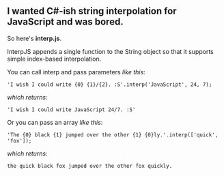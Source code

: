 ## I wanted C#-ish string interpolation for JavaScript and was bored.

So here's **interp.js**.

InterpJS appends a single function to the String object so that it supports simple index-based interpolation.

You can call interp and pass parameters *like this*:

`'I wish I could write {0} {1}/{2}. :S'.interp('JavaScript', 24, 7);`

*which returns*:

`'I wish I could write JavaScript 24/7. :S'`

Or you can pass an array *like this*:

`'The {0} black {1} jumped over the other {1} {0}ly.'.interp(['quick', 'fox']);`

*which returns*:

`the quick black fox jumped over the other fox quickly.`
